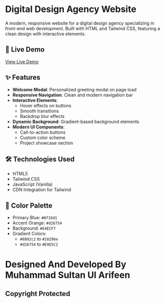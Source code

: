 # Digital Design Agency Website

A modern, responsive website for a digital design agency specializing in front-end web development. Built with HTML and Tailwind CSS, featuring a clean design with interactive elements.

## 🚀 Live Demo
<a href="https://msultanularifeen.github.io/Portfolio/" target="_blank">View Live Demo</a>

## ✨ Features

- **Welcome Modal**: Personalized greeting modal on page load
- **Responsive Navigation**: Clean and modern navigation bar
- **Interactive Elements**: 
  - Hover effects on buttons
  - Smooth transitions
  - Backdrop blur effects
- **Dynamic Background**: Gradient-based background elements
- **Modern UI Components**:
  - Call-to-action buttons
  - Custom color scheme
  - Project showcase section

## 🛠️ Technologies Used

- HTML5
- Tailwind CSS
- JavaScript (Vanilla)
- CDN Integration for Tailwind

## 🎨 Color Palette

- Primary Blue: `#0f1941`
- Accent Orange: `#d26754`
- Background: `#E4ECF7`
- Gradient Colors: 
  - `#8892c2` to `#10296e`
  - `#d26754` to `#E9E5C2`


# Designed And Developed By Muhammad Sultan Ul Arifeen
## Copyright Protected
